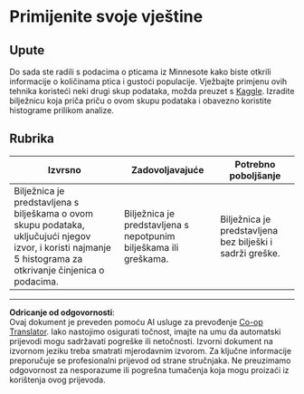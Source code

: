 <!--
CO_OP_TRANSLATOR_METADATA:
{
  "original_hash": "40eeb9b9f94009c537c7811f9f27f037",
  "translation_date": "2025-08-30T19:17:10+00:00",
  "source_file": "3-Data-Visualization/10-visualization-distributions/assignment.md",
  "language_code": "hr"
}
-->
# Primijenite svoje vještine

## Upute

Do sada ste radili s podacima o pticama iz Minnesote kako biste otkrili informacije o količinama ptica i gustoći populacije. Vježbajte primjenu ovih tehnika koristeći neki drugi skup podataka, možda preuzet s [Kaggle](https://www.kaggle.com/). Izradite bilježnicu koja priča priču o ovom skupu podataka i obavezno koristite histograme prilikom analize.

## Rubrika

Izvrsno | Zadovoljavajuće | Potrebno poboljšanje
--- | --- | -- |
Bilježnica je predstavljena s bilješkama o ovom skupu podataka, uključujući njegov izvor, i koristi najmanje 5 histograma za otkrivanje činjenica o podacima. | Bilježnica je predstavljena s nepotpunim bilješkama ili greškama. | Bilježnica je predstavljena bez bilješki i sadrži greške.

---

**Odricanje od odgovornosti**:  
Ovaj dokument je preveden pomoću AI usluge za prevođenje [Co-op Translator](https://github.com/Azure/co-op-translator). Iako nastojimo osigurati točnost, imajte na umu da automatski prijevodi mogu sadržavati pogreške ili netočnosti. Izvorni dokument na izvornom jeziku treba smatrati mjerodavnim izvorom. Za ključne informacije preporučuje se profesionalni prijevod od strane stručnjaka. Ne preuzimamo odgovornost za nesporazume ili pogrešna tumačenja koja mogu proizaći iz korištenja ovog prijevoda.